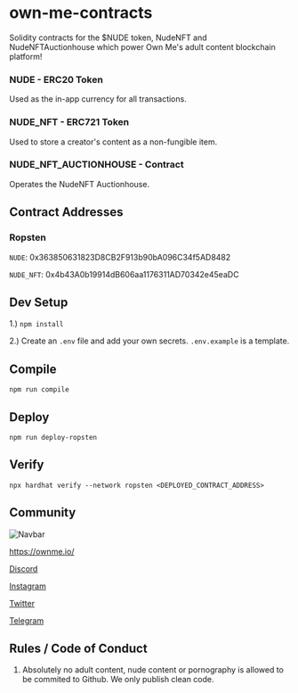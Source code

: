# own-me-contracts

Solidity contracts for the $NUDE token, NudeNFT and NudeNFTAuctionhouse which power Own Me's adult content blockchain platform!

### NUDE - ERC20 Token

Used as the in-app currency for all transactions.

### NUDE_NFT - ERC721 Token

Used to store a creator's content as a non-fungible item.

### NUDE_NFT_AUCTIONHOUSE - Contract

Operates the NudeNFT Auctionhouse.

## Contract Addresses

### Ropsten

`NUDE`: 0x363850631823D8CB2F913b90bA096C34f5AD8482

`NUDE_NFT`: 0x4b43A0b19914dB606aa1176311AD70342e45eaDC

## Dev Setup

1.) `npm install`

2.) Create an `.env` file and add your own secrets. `.env.example` is a template.

## Compile

`npm run compile`

## Deploy

`npm run deploy-ropsten`

## Verify

`npx hardhat verify --network ropsten <DEPLOYED_CONTRACT_ADDRESS>`

## Community

![Navbar](https://user-images.githubusercontent.com/27584221/137842947-f80ab90a-cbba-4382-b729-dfb94e0e32f0.png)

https://ownme.io/

[Discord](https://discord.gg/Ww5nckNGpS)

[Instagram](https://www.instagram.com/own_me_nft/)

[Twitter](https://twitter.com/own_me_nft)

[Telegram](https://t.me/own_me_nft)

## Rules / Code of Conduct

1. Absolutely no adult content, nude content or pornography is allowed to be commited to Github. We only publish clean code.